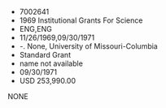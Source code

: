 * 7002641
* 1969 Institutional Grants For Science
* ENG,ENG
* 11/26/1969,09/30/1971
* -. None, University of Missouri-Columbia
* Standard Grant
*   name not available
* 09/30/1971
* USD 253,990.00

NONE
